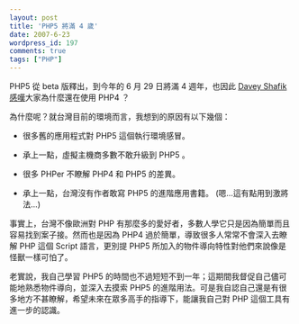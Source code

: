 ```yaml
---
layout: post
title: 'PHP5 將滿 4 歲'
date: 2007-6-23
wordpress_id: 197
comments: true
tags: ["PHP"]
---
```


PHP5 從 beta 版釋出，到今年的 6 月 29 日將滿 4 週年，也因此 [Davey Shafik](http://pixelated-dreams.com/) [感嘆](http://pixelated-dreams.com/archives/305-Do-you-know-what-June-29th-is.html)大家為什麼還在使用 PHP4 ？

為什麼呢？就台灣目前的環境而言，我想到的原因有以下幾個：

* 很多舊的應用程式對 PHP5 這個執行環境感冒。

* 承上一點，虛擬主機商多數不敢升級到 PHP5 。

* 很多 PHPer 不瞭解 PHP4 和 PHP5 的差異。

* 承上一點，台灣沒有作者敢寫 PHP5 的進階應用書籍。 (嗯...這有點用到激將法...)



事實上，台灣不像歐洲對 PHP 有那麼多的愛好者，多數人學它只是因為簡單而且容易找到案子接。然而也是因為 PHP4 過於簡單，導致很多人常常不會深入去瞭解 PHP 這個 Script 語言，更別提 PHP5 所加入的物件導向特性對他們來說像是怪獸一樣可怕了。

老實說，我自己學習 PHP5 的時間也不過短短不到一年；這期間我督促自己儘可能地熟悉物件導向，並深入去摸索 PHP5 的進階用法。可是我自認自己還是有很多地方不甚瞭解，希望未來在眾多高手的指導下，能讓我自己對 PHP 這個工具有進一步的認識。
